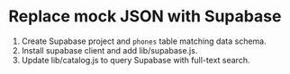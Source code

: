 # Replace mock JSON with Supabase
1. Create Supabase project and `phones` table matching data schema.
2. Install supabase client and add lib/supabase.js.
3. Update lib/catalog.js to query Supabase with full-text search.
